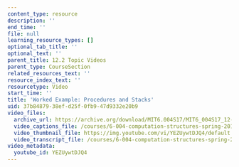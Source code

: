 ```yaml
---
content_type: resource
description: ''
end_time: ''
file: null
learning_resource_types: []
optional_tab_title: ''
optional_text: ''
parent_title: 12.2 Topic Videos
parent_type: CourseSection
related_resources_text: ''
resource_index_text: ''
resourcetype: Video
start_time: ''
title: 'Worked Example: Procedures and Stacks'
uid: 37b84879-38ef-d25f-0fb9-47d9332e20b9
video_files:
  archive_url: https://archive.org/download/MIT6.004S17/MIT6_004S17_12-02-06-01_300k.mp4
  video_captions_file: /courses/6-004-computation-structures-spring-2017/711a8f7adfe45ae1a228eaa12f7782f5_YEZUywtDJQ4.vtt
  video_thumbnail_file: https://img.youtube.com/vi/YEZUywtDJQ4/default.jpg
  video_transcript_file: /courses/6-004-computation-structures-spring-2017/e721ed9aaf5156cf04a9bf124564f4a0_YEZUywtDJQ4.pdf
video_metadata:
  youtube_id: YEZUywtDJQ4
---
```

